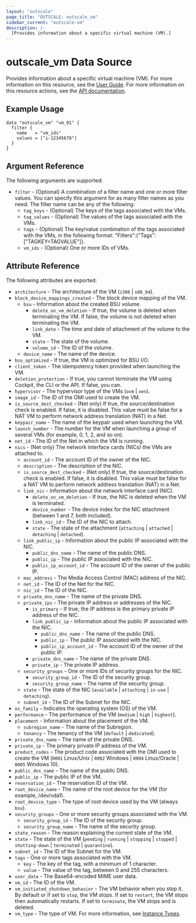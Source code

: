 ```yaml
---
layout: "outscale"
page_title: "OUTSCALE: outscale_vm"
sidebar_current: "outscale-vm"
description: |-
  [Provides information about a specific virtual machine (VM).]
---
```


# outscale_vm Data Source

Provides information about a specific virtual machine (VM).
For more information on this resource, see the [User Guide](https://docs.outscale.com/en/userguide/About-Instances.html).
For more information on this resource actions, see the [API documentation](https://docs.outscale.com/api#3ds-outscale-api-vm).

## Example Usage

```hcl
data "outscale_vm" "vm_01" {
  filter {
    name   = "vm_ids"
    values = ["i-12345678"]
  }
}
```

## Argument Reference

The following arguments are supported:

* `filter` - (Optional) A combination of a filter name and one or more filter values. You can specify this argument for as many filter names as you need. The filter name can be any of the following:
    * `tag_keys` - (Optional) The keys of the tags associated with the VMs.
    * `tag_values` - (Optional) The values of the tags associated with the VMs.
    * `tags` - (Optional) The key/value combination of the tags associated with the VMs, in the following format: &quot;Filters&quot;:{&quot;Tags&quot;:[&quot;TAGKEY=TAGVALUE&quot;]}.
    * `vm_ids` - (Optional) One or more IDs of VMs.

## Attribute Reference

The following attributes are exported:

* `architecture` - The architecture of the VM (`i386` \| `x86_64`).
* `block_device_mappings_created` - The block device mapping of the VM.
    * `bsu` - Information about the created BSU volume.
        * `delete_on_vm_deletion` - If true, the volume is deleted when terminating the VM. If false, the volume is not deleted when terminating the VM.
        * `link_date` - The time and date of attachment of the volume to the VM.
        * `state` - The state of the volume.
        * `volume_id` - The ID of the volume.
    * `device_name` - The name of the device.
* `bsu_optimized` - If true, the VM is optimized for BSU I/O.
* `client_token` - The idempotency token provided when launching the VM.
* `deletion_protection` - If true, you cannot terminate the VM using Cockpit, the CLI or the API. If false, you can.
* `hypervisor` - The hypervisor type of the VMs (`ovm` \| `xen`).
* `image_id` - The ID of the OMI used to create the VM.
* `is_source_dest_checked` - (Net only) If true, the source/destination check is enabled. If false, it is disabled. This value must be false for a NAT VM to perform network address translation (NAT) in a Net.
* `keypair_name` - The name of the keypair used when launching the VM.
* `launch_number` - The number for the VM when launching a group of several VMs (for example, 0, 1, 2, and so on).
* `net_id` - The ID of the Net in which the VM is running.
* `nics` - (Net only) The network interface cards (NICs) the VMs are attached to.
    * `account_id` - The account ID of the owner of the NIC.
    * `description` - The description of the NIC.
    * `is_source_dest_checked` - (Net only) If true, the source/destination check is enabled. If false, it is disabled. This value must be false for a NAT VM to perform network address translation (NAT) in a Net.
    * `link_nic` - Information about the network interface card (NIC).
        * `delete_on_vm_deletion` - If true, the NIC is deleted when the VM is terminated.
        * `device_number` - The device index for the NIC attachment (between 1 and 7, both included).
        * `link_nic_id` - The ID of the NIC to attach.
        * `state` - The state of the attachment (`attaching` \| `attached` \| `detaching` \| `detached`).
    * `link_public_ip` - Information about the public IP associated with the NIC.
        * `public_dns_name` - The name of the public DNS.
        * `public_ip` - The public IP associated with the NIC.
        * `public_ip_account_id` - The account ID of the owner of the public IP.
    * `mac_address` - The Media Access Control (MAC) address of the NIC.
    * `net_id` - The ID of the Net for the NIC.
    * `nic_id` - The ID of the NIC.
    * `private_dns_name` - The name of the private DNS.
    * `private_ips` - The private IP address or addresses of the NIC.
        * `is_primary` - If true, the IP address is the primary private IP address of the NIC.
        * `link_public_ip` - Information about the public IP associated with the NIC.
            * `public_dns_name` - The name of the public DNS.
            * `public_ip` - The public IP associated with the NIC.
            * `public_ip_account_id` - The account ID of the owner of the public IP.
        * `private_dns_name` - The name of the private DNS.
        * `private_ip` - The private IP address.
    * `security_groups` - One or more IDs of security groups for the NIC.
        * `security_group_id` - The ID of the security group.
        * `security_group_name` - The name of the security group.
    * `state` - The state of the NIC (`available` \| `attaching` \| `in-use` \| `detaching`).
    * `subnet_id` - The ID of the Subnet for the NIC.
* `os_family` - Indicates the operating system (OS) of the VM.
* `performance` - The performance of the VM (`medium` \| `high` \|  `highest`).
* `placement` - Information about the placement of the VM.
    * `subregion_name` - The name of the Subregion.
    * `tenancy` - The tenancy of the VM (`default` \| `dedicated`).
* `private_dns_name` - The name of the private DNS.
* `private_ip` - The primary private IP address of the VM.
* `product_codes` - The product code associated with the OMI used to create the VM (`0001` Linux/Unix \| `0002` Windows \| `0004` Linux/Oracle \| `0005` Windows 10).
* `public_dns_name` - The name of the public DNS.
* `public_ip` - The public IP of the VM.
* `reservation_id` - The reservation ID of the VM.
* `root_device_name` - The name of the root device for the VM (for example, /dev/vda1).
* `root_device_type` - The type of root device used by the VM (always `bsu`).
* `security_groups` - One or more security groups associated with the VM.
    * `security_group_id` - The ID of the security group.
    * `security_group_name` - The name of the security group.
* `state_reason` - The reason explaining the current state of the VM.
* `state` - The state of the VM (`pending` \| `running` \| `stopping` \| `stopped` \| `shutting-down` \| `terminated` \| `quarantine`).
* `subnet_id` - The ID of the Subnet for the VM.
* `tags` - One or more tags associated with the VM.
    * `key` - The key of the tag, with a minimum of 1 character.
    * `value` - The value of the tag, between 0 and 255 characters.
* `user_data` - The Base64-encoded MIME user data.
* `vm_id` - The ID of the VM.
* `vm_initiated_shutdown_behavior` - The VM behavior when you stop it. By default or if set to `stop`, the VM stops. If set to `restart`, the VM stops then automatically restarts. If set to `terminate`, the VM stops and is deleted.
* `vm_type` - The type of VM. For more information, see [Instance Types](https://wiki.outscale.net/display/EN/Instance+Types).
